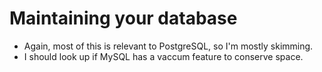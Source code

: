 # Maintaining your database 
- Again, most of this is relevant to PostgreSQL, so I'm mostly skimming. 
- I should look up if MySQL has a vaccum feature to conserve space. 